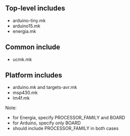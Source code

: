 Top-level includes
------------------
- arduino-tiny.mk
- arduino15.mk
- energia.mk

Common include
--------------
- ucmk.mk

Platform includes
-----------------
- arduino.mk and targets-avr.mk
- msp430.mk
- lm4f.mk

Note:
- for Energia, specify PROCESSOR_FAMILY and BOARD
- for Arduino, specify only BOARD
- should include PROCESSOR_FAMILY in both cases
